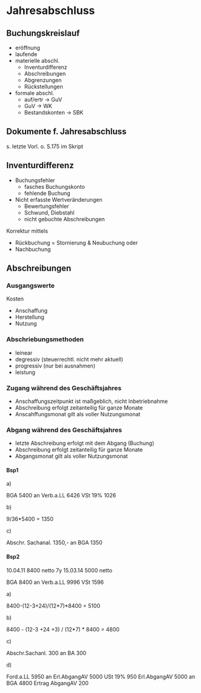 # Jahresabschluss

## Buchungskreislauf

- eröffnung
- laufende
- materielle abschl.
  * Inventurdifferenz
  * Abschreibungen
  * Abgrenzungen
  * Rückstellungen
- formale abschl.
  * auf/ertr -> GuV
  * GuV -> WK
  * Bestandskonten -> SBK

## Dokumente f. Jahresabschluss

s. letzte Vorl. o. S.175 im Skript

## Inventurdifferenz

+ Buchungsfehler
  - fasches Buchungskonto
  - fehlende Buchung
+ Nicht erfasste Wertveränderungen
  - Bewertungsfehler
  - Schwund, Diebstahl
  - nicht gebuchte Abschreibungen

Korrektur mittels
- Rückbuchung = Stornierung & Neubuchung oder
- Nachbuchung

## Abschreibungen

### Ausgangswerte 

Kosten
- Anschaffung
- Herstellung
- Nutzung

### Abschriebungsmethoden

- leinear
- degressiv (steuerrechtl. nicht mehr aktuell)
- progressiv (nur bei ausnahmen)
- leistung

### Zugang während des Geschäftsjahres

- Anschaffungszeitpunkt ist maßgeblich, nicht Inbetriebnahme
- Abschreibung erfolgt zeitanteilig für ganze Monate
- Anscahffungsmonat gilt als voller Nutzungsmonat

### Abgang während des Geschäftsjahres

- letzte Abschreibung erfolgt mit dem Abgang (Buchung)
- Abschreibung erfolgt zeitanteilig für ganze Monate
- Abgangsmonat gilt als voller Nutzungsmonat

#### Bsp1

a)

BGA			5400	an	Verb.a.LL	6426
VSt 19%		1026

b)

9/36*5400 = 1350

c)

Abschr. Sachanal.	1350,-	an	BGA	1350

#### Bsp2
10.04.11
8400 netto
7y
15.03.14
5000 netto

BGA 8400	an Verb.a.LL 9996
VSt	1596

a)

8400-(12-3+24)/(12*7)*8400 = 5100

b)

8400 - (12-3 +24 +3) / (12*7) * 8400 = 4800

c)

Abschr.Sachanl. 300 an BA 300

d)

Ford.a.LL 5950 an	Erl.AbgangAV 	5000
					USt 19% 		 950
Erl.AbgangAV 5000 an	BGA				4800
						Ertrag AbgangAV	 200
